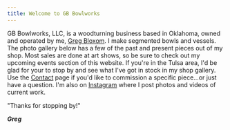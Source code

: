 ```yaml
---
title: Welcome to GB Bowlworks
---
```

GB Bowlworks, LLC, is a woodturning business based in Oklahoma, owned and operated by me, [Greg Bloxom](/about). I make segmented bowls and vessels.  The photo gallery below has a few of the past and present pieces out of my shop.  Most sales are done at art shows, so be sure to check out my upcoming events section of this website.  If you're in the Tulsa area, I'd be glad for your to stop by and see what I've got in stock in my shop gallery.  Use the [Contact](https://www.gbbowlworks.com/contact) page if you'd like to commission a specific piece...or just have a question.  I'm also on [Instagram](https://www.instagram.com/gbbowlworks/) where I post photos and videos of current work.

"Thanks for stopping by!"

***Greg***
